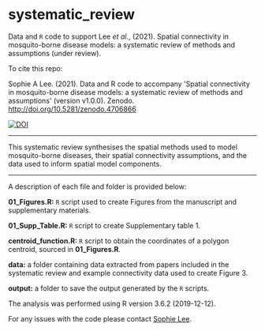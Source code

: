 # systematic_review

Data and `R` code to support Lee *et al.*, (2021). Spatial connectivity in mosquito-borne disease models: a systematic review of methods and assumptions
(under review). 

To cite this repo:

Sophie A Lee. (2021). Data and R code to accompany 'Spatial connectivity in mosquito-borne disease models: a systematic review of methods and assumptions' (version v1.0.0). Zenodo. http://doi.org/10.5281/zenodo.4706866

[![DOI](https://zenodo.org/badge/DOI/10.5281/zenodo.4706866.svg)](https://doi.org/10.5281/zenodo.4706866)

--------------------------------------------------------------------------------

This systematic review synthesises the spatial methods used to model mosquito-borne diseases, their spatial connectivity assumptions, and the data used to inform spatial model components. 

--------------------------------------------------------------------------------

A description of each file and folder is provided below:

  **01_Figures.R:** `R` script used to create Figures from the manuscript and supplementary materials.

  **01_Supp_Table.R:** `R` script to create Supplementary table 1.

  **centroid_function.R:** `R` script to obtain the coordinates of a polygon centroid, sourced in **01_Figures.R**.
  
  **data:** a folder containing data extracted from papers included in the systematic review and example connectivity data used to create Figure 3. 
  
  **output:** a folder to save the output generated by the `R` scripts.

The analysis was performed using R version 3.6.2 (2019-12-12).

For any issues with the code please contact [Sophie Lee](https://www.lshtm.ac.uk/aboutus/people/lee.sophie).

